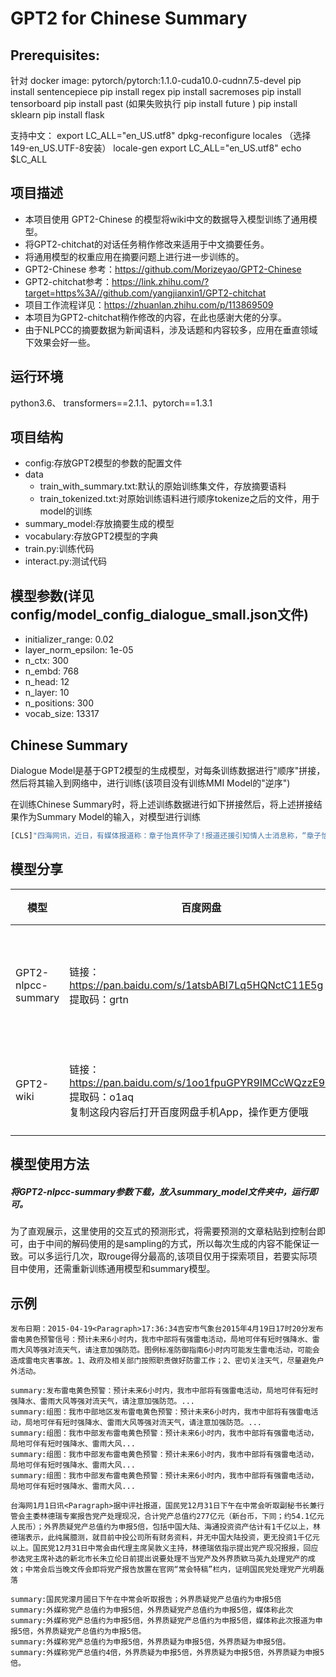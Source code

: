 # GPT2 for Chinese Summary

## Prerequisites:
针对 docker image: pytorch/pytorch:1.1.0-cuda10.0-cudnn7.5-devel
 pip install sentencepiece
 pip install regex
 pip install sacremoses
 pip install tensorboard
 pip install past (如果失败执行 pip install future )
 pip install sklearn
 pip install flask

支持中文：
export LC_ALL="en_US.utf8"
dpkg-reconfigure locales （选择149-en_US.UTF-8安装）
locale-gen
export LC_ALL="en_US.utf8"
echo $LC_ALL

## 项目描述
- 本项目使用 GPT2-Chinese 的模型将wiki中文的数据导入模型训练了通用模型。
- 将GPT2-chitchat的对话任务稍作修改来适用于中文摘要任务。
- 将通用模型的权重应用在摘要问题上进行进一步训练的。
- GPT2-Chinese 参考：https://github.com/Morizeyao/GPT2-Chinese
- GPT2-chitchat参考：https://link.zhihu.com/?target=https%3A//github.com/yangjianxin1/GPT2-chitchat
- 项目工作流程详见：https://zhuanlan.zhihu.com/p/113869509
- 本项目为GPT2-chitchat稍作修改的内容，在此也感谢大佬的分享。
- 由于NLPCC的摘要数据为新闻语料，涉及话题和内容较多，应用在垂直领域下效果会好一些。

## 运行环境
python3.6、 transformers==2.1.1、pytorch==1.3.1

## 项目结构
- config:存放GPT2模型的参数的配置文件
- data
    - train_with_summary.txt:默认的原始训练集文件，存放摘要语料 
    - train_tokenized.txt:对原始训练语料进行顺序tokenize之后的文件，用于model的训练
- summary_model:存放摘要生成的模型
- vocabulary:存放GPT2模型的字典
- train.py:训练代码
- interact.py:测试代码


## 模型参数(详见config/model_config_dialogue_small.json文件)
- initializer_range: 0.02
- layer_norm_epsilon: 1e-05
- n_ctx: 300
- n_embd: 768
- n_head: 12
- n_layer: 10
- n_positions: 300
- vocab_size: 13317

## Chinese Summary
Dialogue Model是基于GPT2模型的生成模型，对每条训练数据进行"顺序"拼接，然后将其输入到网络中，进行训练(该项目没有训练MMI Model的"逆序")

在训练Chinese Summary时，将上述训练数据进行如下拼接然后，将上述拼接结果作为Summary Model的输入，对模型进行训练
```python
[CLS]"四海网讯，近日，有媒体报道称：章子怡真怀孕了!报道还援引知情人士消息称，“章子怡怀孕大概四五个月，预产期是年底前后，现在已经不接工作了。”这到底是怎么回事?消息是真是假?针对此消息，23日晚8时30分，华西都市报记者迅速联系上了与章子怡家里关系极好的知情人士，这位人士向华西都市报记者证实说：“子怡这次确实怀孕了。她已经36岁了，也该怀孕了。章子怡怀上汪峰的孩子后，子怡的父母亲十分高兴。子怡的母亲，已开始悉心照料女儿了。子怡的预产期大概是今年12月底。”当晚9时，华西都市报记者为了求证章子怡怀孕消息，又电话联系章子怡的亲哥哥章子男，但电话通了，一直没有人<Paragraph>接听。有关章子怡怀孕的新闻自从2013年9月份章子怡和汪峰恋情以来，就被传N遍了!不过，时间跨入2015年，事情却发生着微妙的变化。2015年3月21日，章子怡担任制片人的电影《从天儿降》开机，在开机发布会上几张合影，让网友又燃起了好奇心：“章子怡真的怀孕了吗?”但后据证实，章子怡的“大肚照”只是影片宣传的噱头。过了四个月的7月22日，《太平轮》新一轮宣传，章子怡又被发现状态不佳，不时深呼吸，不自觉想捂住肚子，又觉得不妥。然后在8月的一天，章子怡和朋友吃饭，在酒店门口被风行工作室拍到了，疑似有孕在身!今年7月11日，汪峰本来在上海要举行演唱会，后来因为台风“灿鸿”取消了。而消息人士称，汪峰原来打算在演唱会上当着章子怡的面宣布重大消息，而且章子怡已经赴上海准备参加演唱会了，怎知遇到台风，只好延期，相信9月26日的演唱会应该还会有惊喜大白天下吧。"[SEP]"知情人透露章子怡怀孕后，父母很高兴。章母已开始悉心照料。据悉，预产期大概是12月底"[SEP]
```



## 模型分享
|模型 | 百度网盘 |模型描述|
|---------|--------|--------|
|GPT2-nlpcc-summary | 链接：https://pan.baidu.com/s/1atsbABI7Lq5HQNctC11E5g <br/>提取码：grtn |使用nlpcc的摘要数据基于GPT2-wiki训练的摘要模型|
|GPT2-wiki | 链接：https://pan.baidu.com/s/1oo1fpuGPYR9IMCcWQzzE9w <br/>提取码：o1aq <br/>复制这段内容后打开百度网盘手机App，操作更方便哦 |使用GPT2-Chinese训练的通用模型|

## 模型使用方法

##### 将GPT2-nlpcc-summary参数下载，放入summary_model文件夹中，运行即可。

为了直观展示，这里使用的交互式的预测形式，将需要预测的文章粘贴到控制台即可，由于中间的解码使用的是sampling的方式，所以每次生成的内容不能保证一致。可以多运行几次，取rouge得分最高的,该项目仅用于探索项目，若要实际项目中使用，还需重新训练通用模型和summary模型。


## 示例
```
发布日期：2015-04-19<Paragraph>17:36:34吉安市气象台2015年4月19日17时20分发布雷电黄色预警信号：预计未来6小时内，我市中部将有强雷电活动，局地可伴有短时强降水、雷雨大风等强对流天气，请注意加强防范。图例标准防御指南6小时内可能发生雷电活动，可能会造成雷电灾害事故。1、政府及相关部门按照职责做好防雷工作；2、密切关注天气，尽量避免户外活动。

summary:发布雷电黄色预警：预计未来6小时内，我市中部将有强雷电活动，局地可伴有短时强降水、雷雨大风等强对流天气，请注意加强防范。...
summary:组图：我市中部地区发布雷电黄色预警：预计未来6小时内，我市中部将有强雷电活动，局地可伴有短时强降水、雷雨大风等强对流天气，请注意加强防范。...
summary:组图：我市中部发布雷电黄色预警：预计未来6小时内，我市中部将有强雷电活动，局地可伴有短时强降水、雷雨大风...
summary:组图：我市中部发布雷电黄色预警：预计未来6小时内，我市中部将有强雷电活动，局地可伴有短时强降水、雷雨大风...
summary:组图：我市中部发布雷电黄色预警：预计未来6小时内，我市中部将有强雷电活动，局地可伴有短时强降水、雷雨大风...
```

```
台海网1月1日讯<Paragraph>据中评社报道，国民党12月31日下午在中常会听取副秘书长兼行管会主委林德瑞专案报告党产处理现况，合计党产总值约277亿元（新台币，下同；约54.1亿元人民币）；外界质疑党产总值约为申报5倍，包括中国大陆、海通投资资产估计有1千亿以上，林德瑞表示，此纯属臆测，就目前中投公司所有财务资料，并无中国大陆投资，更无投资1千亿元以上。国民党12月31日中常会由代理主席吴敦义主持，林德瑞依指示提出党产现况报报，回应参选党主席补选的新北市长朱立伦日前提出说要处理不当党产及外界质欵马英九处理党产的成效；中常会后当晚文传会即将党产报告放置在官网“常会特稿”栏内，证明国民党处理党产光明磊落

summary:国民党濛月國日下午在中常会听取报告；外界质疑党产总值约为申报5倍
summary:外媒称党产总值约为申报5倍，外界质疑党产总值约为申报5倍，媒体称此次
summary:外媒称党产总值约为申报5倍，外界质疑党产总值约为申报5倍，媒体称此次报道为申报5倍，外界质疑党产总值约为申报5倍。
summary:外媒称党产总值约为申报5倍，外界质疑为申报5倍，外界质疑为申报5倍。
summary:外媒称党产总值约4倍，外界质疑为申报5倍，外界质疑为申报5倍，外界质疑为申报5倍。
```



